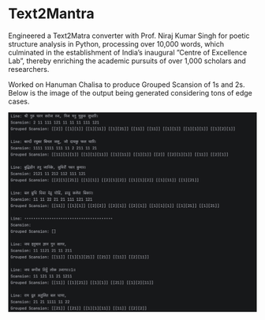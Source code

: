 # Text2Mantra
Engineered a Text2Matra converter with Prof. Niraj Kumar Singh for poetic structure analysis in Python, processing over 10,000 words, which culminated in the establishment of India’s inaugural ”Centre of Excellence Lab”, thereby enriching the academic pursuits of over 1,000 scholars and researchers.

Worked on Hanuman Chalisa to produce Grouped Scansion of 1s and 2s.
Below is the image of the output being generated considering tons of edge cases.

![alt text](https://github.com/Adi1816/Text2Mantra/blob/master/image.jpg?raw=true)


